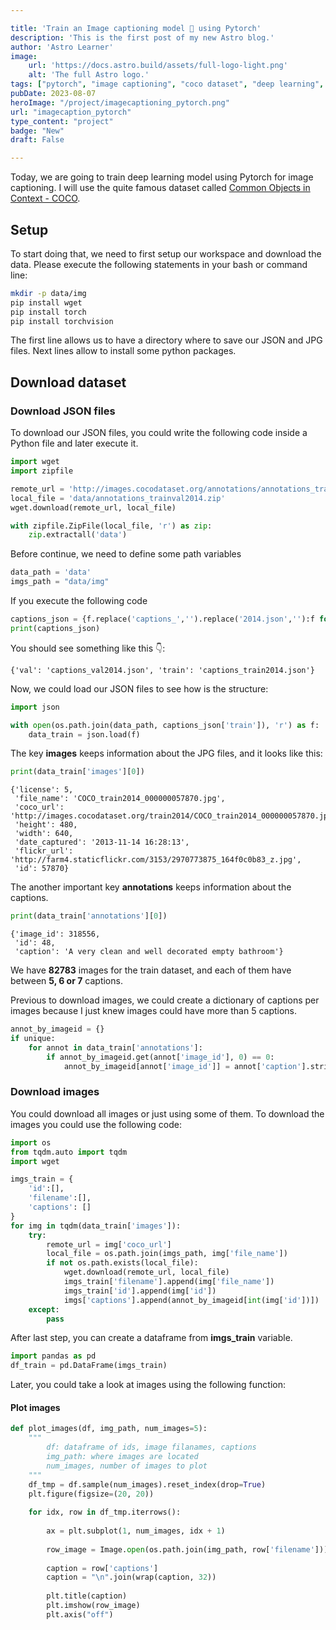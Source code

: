 ```yaml
---

title: 'Train an Image captioning model 🧠 using Pytorch'
description: 'This is the first post of my new Astro blog.'
author: 'Astro Learner'
image:
    url: 'https://docs.astro.build/assets/full-logo-light.png'
    alt: 'The full Astro logo.'
tags: ["pytorch", "image captioning", "coco dataset", "deep learning", "computer vision", "nlp"]
pubDate: 2023-08-07
heroImage: "/project/imagecaptioning_pytorch.png"
url: "imagecaption_pytorch"
type_content: "project"
badge: "New"
draft: False

---
```


Today, we are going to train  deep learning model using Pytorch for image captioning. I will use the quite famous dataset called [Common Objects in Context - COCO](https://cocodataset.org/#download). 

## Setup
To start doing that, we need to first setup our workspace and download the data. Please execute the following statements in your bash or command line:

```sh
mkdir -p data/img
pip install wget
pip install torch
pip install torchvision
```

The first line allows us to have a directory where to save our JSON and JPG files. Next lines allow to install some python packages.


## Download dataset

### Download JSON files
To download our JSON files, you could write the following code inside a Python file and later execute it.

```py
import wget
import zipfile

remote_url = 'http://images.cocodataset.org/annotations/annotations_trainval2014.zip'
local_file = 'data/annotations_trainval2014.zip'
wget.download(remote_url, local_file)

with zipfile.ZipFile(local_file, 'r') as zip:
    zip.extractall('data')
```

Before continue, we need to define some path variables
```py
data_path = 'data'
imgs_path = "data/img"
```

If you execute the following code
```py
captions_json = {f.replace('captions_','').replace('2014.json',''):f for f in os.listdir(data_path) if f.startswith('caption')}
print(captions_json)
```
You should see something like this 👇:
```
{'val': 'captions_val2014.json', 'train': 'captions_train2014.json'}
```

Now, we could load our JSON files to see how is the structure:
```py
import json

with open(os.path.join(data_path, captions_json['train']), 'r') as f:
    data_train = json.load(f)
```

The key **images** keeps information about the JPG files, and it looks like this:

```py
print(data_train['images'][0])
```
```
{'license': 5,
 'file_name': 'COCO_train2014_000000057870.jpg',
 'coco_url': 'http://images.cocodataset.org/train2014/COCO_train2014_000000057870.jpg',
 'height': 480,
 'width': 640,
 'date_captured': '2013-11-14 16:28:13',
 'flickr_url': 'http://farm4.staticflickr.com/3153/2970773875_164f0c0b83_z.jpg',
 'id': 57870}
```
The another important key **annotations** keeps information about the captions.

```py
print(data_train['annotations'][0])
```
```
{'image_id': 318556,
 'id': 48,
 'caption': 'A very clean and well decorated empty bathroom'}
```

We have **82783** images for the train dataset, and each of them have between **5, 6 or 7** captions.

Previous to download images, we could create a dictionary of captions per images because I just knew images could have more than 5 captions.

```py
annot_by_imageid = {}
if unique:
    for annot in data_train['annotations']:
        if annot_by_imageid.get(annot['image_id'], 0) == 0:
            annot_by_imageid[annot['image_id']] = annot['caption'].strip('\n')

```

### Download images

You could download all images or just using some of them. To download the images you could use the following code:

```py
import os
from tqdm.auto import tqdm
import wget 

imgs_train = {
    'id':[],
    'filename':[],
    'captions': []
}
for img in tqdm(data_train['images']):
    try:
        remote_url = img['coco_url']
        local_file = os.path.join(imgs_path, img['file_name'])
        if not os.path.exists(local_file):
            wget.download(remote_url, local_file)
            imgs_train['filename'].append(img['file_name'])
            imgs_train['id'].append(img['id'])
            imgs['captions'].append(annot_by_imageid[int(img['id'])])
    except:
        pass
```

After last step,  you can create a dataframe from **imgs_train** variable. 
```py
import pandas as pd
df_train = pd.DataFrame(imgs_train) 
```

Later, you could take a look at images using the following function:

#### Plot images
```py
def plot_images(df, img_path, num_images=5):
    """
        df: dataframe of ids, image filanames, captions
        img_path: where images are located
        num_images, number of images to plot
    """
    df_tmp = df.sample(num_images).reset_index(drop=True)
    plt.figure(figsize=(20, 20))
    
    for idx, row in df_tmp.iterrows():
        
        ax = plt.subplot(1, num_images, idx + 1)
        
        row_image = Image.open(os.path.join(img_path, row['filename']))
        
        caption = row['captions']
        caption = "\n".join(wrap(caption, 32))
        
        plt.title(caption)
        plt.imshow(row_image)
        plt.axis("off")
```